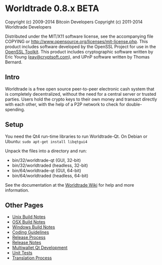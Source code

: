 Worldtrade 0.8.x BETA
====================

Copyright (c) 2009-2014 Bitcoin Developers
Copyright (c) 2011-2014 Worldtrade Developers

Distributed under the MIT/X11 software license, see the accompanying
file COPYING or http://www.opensource.org/licenses/mit-license.php.
This product includes software developed by the OpenSSL Project for use in the [OpenSSL Toolkit](http://www.openssl.org/). This product includes
cryptographic software written by Eric Young ([eay@cryptsoft.com](mailto:eay@cryptsoft.com)), and UPnP software written by Thomas Bernard.


Intro
---------------------
Worldtrade is a free open source peer-to-peer electronic cash system that is
completely decentralized, without the need for a central server or trusted
parties.  Users hold the crypto keys to their own money and transact directly
with each other, with the help of a P2P network to check for double-spending.


Setup
---------------------
You need the Qt4 run-time libraries to run Worldtrade-Qt. On Debian or Ubuntu:
	`sudo apt-get install libqtgui4`

Unpack the files into a directory and run:

- bin/32/worldtrade-qt (GUI, 32-bit)
- bin/32/worldtraded (headless, 32-bit)
- bin/64/worldtrade-qt (GUI, 64-bit)
- bin/64/worldtraded (headless, 64-bit)

See the documentation at the [Worldtrade Wiki](http://worldtrade.info)
for help and more information.


Other Pages
---------------------
- [Unix Build Notes](build-unix.md)
- [OSX Build Notes](build-osx.md)
- [Windows Build Notes](build-msw.md)
- [Coding Guidelines](coding.md)
- [Release Process](release-process.md)
- [Release Notes](release-notes.md)
- [Multiwallet Qt Development](multiwallet-qt.md)
- [Unit Tests](unit-tests.md)
- [Translation Process](translation_process.md)
